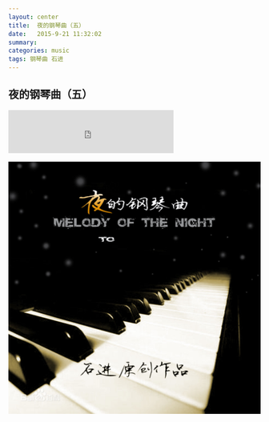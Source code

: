 ```yaml
---
layout: center
title:  夜的钢琴曲（五）
date:   2015-9-21 11:32:02
summary:
categories: music
tags: 钢琴曲 石进
---
```


## <div id="span" class="red">夜的钢琴曲（五）</div>

<iframe frameborder="no" border="0" marginwidth="0" marginheight="0" width=330 height=86 src="http://music.163.com/outchain/player?type=2&id=149229&auto=0&height=66"></iframe>

![Melody](https://github.com/ironicstone/ironicstone.github.io/raw/master/image/life/melody.jpg)

